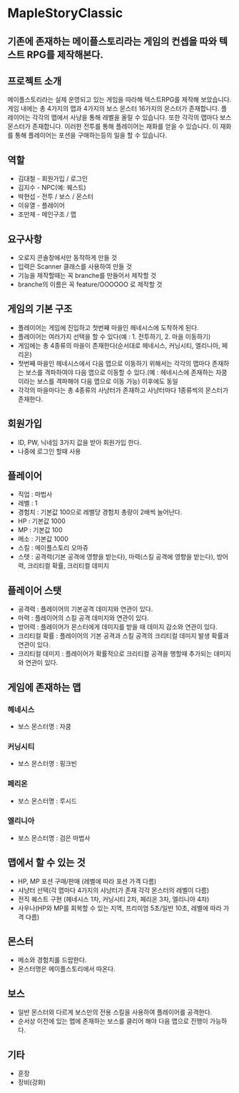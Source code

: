 # MapleStoryClassic

## 기존에 존재하는 메이플스토리라는 게임의 컨셉을 따와 텍스트 RPG를 제작해본다.

## 프로젝트 소개
메이플스토리라는 실제 운영되고 있는 게임을 따라해 텍스트RPG를 제작해 보았습니다. 게임 내에는 총 4가지의 맵과 4가지의 보스 몬스터 16가지의 몬스터가 존재합니다. 
플레이어는 각각의 맵에서 사냥을 통해 레벨을 올릴 수 있습니다. 또한 각각의 맵마다 보스 몬스터가 존재합니다. 이러한 전투를 통해 플레이어는 재화를 얻을 수 있습니다.
이 재화를 통해 플레이어는 포션을 구매하는등의 일을 할 수 있습니다. 

## 역할
- 김대철 - 회원가입 / 로그인
- 김지수 - NPC(예: 퀘스트)
- 박현섭 - 전투 / 보스 / 몬스터
- 이유열 - 플레이어
- 조만제 - 메인구조 / 맵

## 요구사항
- 오로지 콘솔창에서만 동작하게 만들 것
- 입력은 Scanner 클래스를 사용하여 만들 것
- 기능을 제작할때는 꼭 branche를 만들어서 제작할 것
- branche의 이름은 꼭 feature/OOOOOO 로 제작할 것

## 게임의 기본 구조 
- 플레이어는 게임에 진입하고 첫번째 마을인 헤네시스에 도착하게 된다. 
- 플레이어는 여러가지 선택을 할 수 있다(예 : 1. 전투하기, 2. 마을 이동하기)
- 게임에는 총 4종류의 마을이 존재한다(순서대로 헤네시스, 커닝시티, 엘리니아, 페리온)
- 첫번째 마을인 헤네시스에서 다음 맵으로 이동하기 위해서는 각각의 맵마다 존재하는 보스를 격파하여야 다음 맵으로 이동할 수 있다.(예 : 헤네시스에 존재하는 자쿰이라는 보스를 격파해야 다음 맵으로 이동 가능) 이후에도 동일
- 각각의 마을마다는 총 4종류의 사냥터가 존재하고 사냥터마다 1종류씩의 몬스터가 존재한다.

## 회원가입
- ID, PW, 닉네임 3가지 값을 받아 회원가입 한다.
- 나중에 로그인 할때 사용

## 플레이어 
- 직업 : 마법사
- 레벨 : 1
- 경험치 : 기본값 100으로 레벨당 경험치 총량이 2배씩 늘어난다.
- HP : 기본값 1000
- MP : 기본값 100
- 메소 : 기본값 1000
- 스킬 : 메이플스토리 오마쥬
- 스탯 : 공격력(기본 공격에 영향을 받는다), 마력(스킬 공격에 영향을 받는다), 방어력, 크리티컬 확률, 크리티컬 데미지

## 플레이어 스탯
- 공격력 : 플레이어의 기본공격 데미지와 연관이 있다.
- 마력 : 플레이어의 스킬 공격 데미지와 연관이 있다.
- 방어력 : 플레이어가 몬스터에게 데미지를 받을 때 데미지 감소와 연관이 있다.
- 크리티컬 확률 : 플레이어의 기본 공격과 스킬 공격의 크리티컬 데미지 발생 확률과 연관이 있다.
- 크리티컬 데미지 : 플레이어가 확률적으로 크리티컬 공격을 행할때 추가되는 데미지와 연관이 있다.

## 게임에 존재하는 맵

### 헤네시스
- 보스 몬스터명 : 자쿰

### 커닝시티
- 보스 몬스터명 : 핑크빈

### 페리온
- 보스 몬스터명 : 루시드

### 엘리니아
- 보스 몬스터명 : 검은 마법사

## 맵에서 할 수 있는 것
- HP, MP 포션 구매/판매 (레벨에 따라 포션 가격 다름)
- 샤냥터 선택(각 맵마다 4가지의 샤낭터가 존재 각각 몬스터의 레벨이 다름)
- 전직 퀘스트 구현 (헤네시스 1차, 커닝시티 2차, 페리온 3차, 엘리니아 4차)
- 사우나(HP와 MP를 회복할 수 있는 지역, 프리미엄 5초/일반 10초, 레벨에 따라 가격 다름)

## 몬스터
- 메소와 경험치를 드랍한다.
- 몬스터명은 메이플스토리에서 따온다.

## 보스
- 일반 몬스터와 다르게 보스만의 전용 스킬을 사용하여 플레이어를 공격한다.
- 순서상 이전에 있는 맵에 존재하는 보스를 클리어 해야 다음 맵으로 진행이 가능하다.

## 기타
- 훈장 
- 장비(강화)

